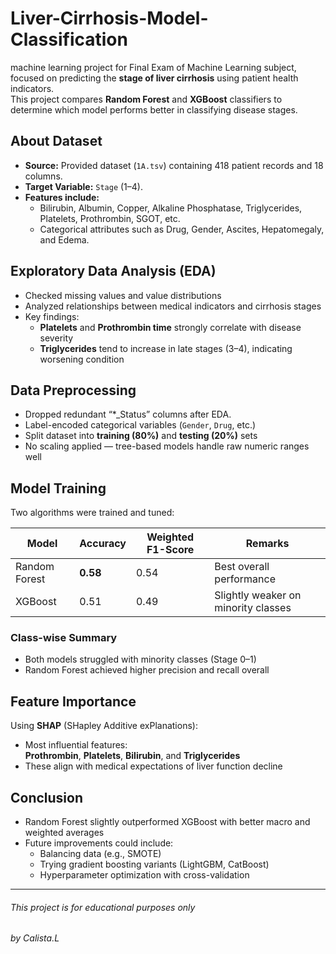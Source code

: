 # Liver-Cirrhosis-Model-Classification
machine learning project for Final Exam of Machine Learning subject, focused on predicting the **stage of liver cirrhosis** using patient health indicators.  
This project compares **Random Forest** and **XGBoost** classifiers to determine which model performs better in classifying disease stages.

## About Dataset
- **Source:** Provided dataset (`1A.tsv`) containing 418 patient records and 18 columns.  
- **Target Variable:** `Stage` (1–4).  
- **Features include:**
  - Bilirubin, Albumin, Copper, Alkaline Phosphatase, Triglycerides, Platelets, Prothrombin, SGOT, etc.
  - Categorical attributes such as Drug, Gender, Ascites, Hepatomegaly, and Edema.


## Exploratory Data Analysis (EDA)
- Checked missing values and value distributions
- Analyzed relationships between medical indicators and cirrhosis stages
- Key findings:
  - **Platelets** and **Prothrombin time** strongly correlate with disease severity
  - **Triglycerides** tend to increase in late stages (3–4), indicating worsening condition


## Data Preprocessing
- Dropped redundant “*_Status” columns after EDA.
- Label-encoded categorical variables (`Gender`, `Drug`, etc.)
- Split dataset into **training (80%)** and **testing (20%)** sets
- No scaling applied — tree-based models handle raw numeric ranges well


## Model Training
Two algorithms were trained and tuned:

| Model | Accuracy | Weighted F1-Score | Remarks |
|--------|-----------|-------------------|----------|
| Random Forest | **0.58** | 0.54 | Best overall performance |
| XGBoost | 0.51 | 0.49 | Slightly weaker on minority classes |

### Class-wise Summary
- Both models struggled with minority classes (Stage 0–1)
- Random Forest achieved higher precision and recall overall


## Feature Importance
Using **SHAP** (SHapley Additive exPlanations):
- Most influential features:  
  **Prothrombin**, **Platelets**, **Bilirubin**, and **Triglycerides**
- These align with medical expectations of liver function decline


## Conclusion
- Random Forest slightly outperformed XGBoost with better macro and weighted averages
- Future improvements could include:
  - Balancing data (e.g., SMOTE)
  - Trying gradient boosting variants (LightGBM, CatBoost)
  - Hyperparameter optimization with cross-validation
 
---
###### This project is for educational purposes only
###### by Calista.L
